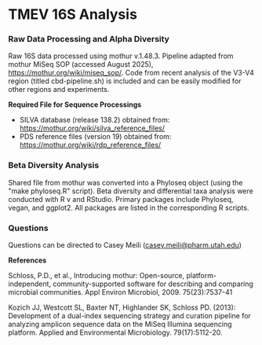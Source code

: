# TMEV 16S Analysis

### Raw Data Processing and Alpha Diversity
Raw 16S data processed using mothur v.1.48.3. Pipeline adapted from mothur MiSeq SOP (accessed August 2025), https://mothur.org/wiki/miseq_sop/. Code from recent analysis of the V3-V4 region (titled cbd-pipeline.sh) is included and can be easily modified for other regions and experiments. 

**Required File for Sequence Processings**
- SILVA database (release 138.2) obtained from: https://mothur.org/wiki/silva_reference_files/
- PDS reference files (version 19) obtained from: https://mothur.org/wiki/rdp_reference_files/


### Beta Diversity Analysis
Shared file from mothur was converted into a Phyloseq object (using the "make phyloseq.R" script). Beta diversity and differential taxa analysis were conducted with R v and RStudio. Primary packages include Phyloseq, vegan, and ggplot2. All packages are listed in the corresponding R scripts.



### Questions 
Questions can be directed to Casey Meili (casey.meili@pharm.utah.edu)



**References**

Schloss, P.D., et al., Introducing mothur: Open-source, platform-independent, community-supported software for describing and comparing microbial communities. Appl Environ Microbiol, 2009. 75(23):7537-41

Kozich JJ, Westcott SL, Baxter NT, Highlander SK, Schloss PD. (2013): Development of a dual-index sequencing strategy and curation pipeline for analyzing amplicon sequence data on the MiSeq Illumina sequencing platform. Applied and Environmental Microbiology. 79(17):5112-20.



